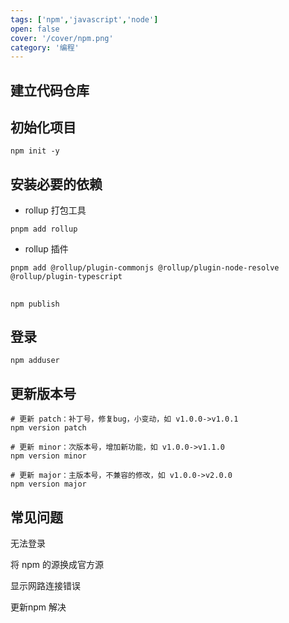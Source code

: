 ```yaml
---
tags: ['npm','javascript','node']
open: false
cover: '/cover/npm.png'
category: '编程'
---
```


## 建立代码仓库

## 初始化项目

```shell
npm init -y
```

## 安装必要的依赖

- rollup 打包工具

```shell
pnpm add rollup
```


- rollup 插件 

```
pnpm add @rollup/plugin-commonjs @rollup/plugin-node-resolve @rollup/plugin-typescript
```

 

## 

````
npm publish
````

##  登录


````
npm adduser
````


## 更新版本号


```shell
# 更新 patch：补丁号，修复bug，小变动，如 v1.0.0->v1.0.1
npm version patch

# 更新 minor：次版本号，增加新功能，如 v1.0.0->v1.1.0
npm version minor

# 更新 major：主版本号，不兼容的修改，如 v1.0.0->v2.0.0
npm version major
```




## 常见问题

无法登录

将 npm 的源换成官方源 


显示网路连接错误

更新npm 解决